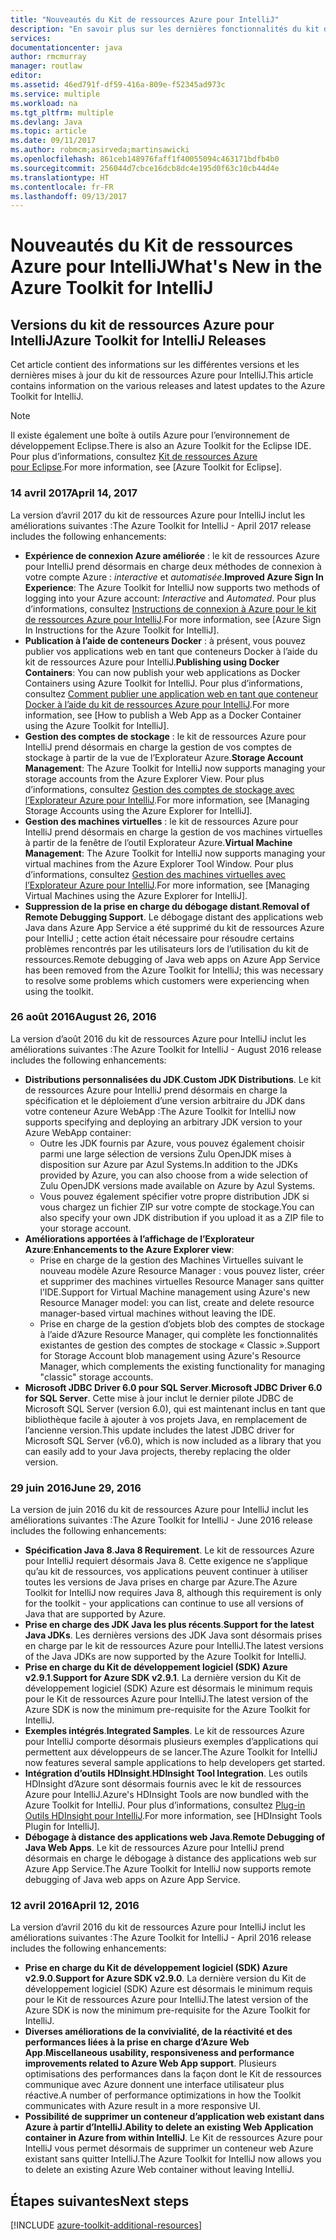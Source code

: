 ```yaml
---
title: "Nouveautés du Kit de ressources Azure pour IntelliJ"
description: "En savoir plus sur les dernières fonctionnalités du kit de ressources Azure pour IntelliJ."
services: 
documentationcenter: java
author: rmcmurray
manager: routlaw
editor: 
ms.assetid: 46ed791f-df59-416a-809e-f52345ad973c
ms.service: multiple
ms.workload: na
ms.tgt_pltfrm: multiple
ms.devlang: Java
ms.topic: article
ms.date: 09/11/2017
ms.author: robmcm;asirveda;martinsawicki
ms.openlocfilehash: 861ceb148976faff1f40055094c463171bdfb4b0
ms.sourcegitcommit: 256044d7cbce16dcb8dc4e195d0f63c10cb44d4e
ms.translationtype: HT
ms.contentlocale: fr-FR
ms.lasthandoff: 09/13/2017
---
```

# <a name="whats-new-in-the-azure-toolkit-for-intellij"></a><span data-ttu-id="ade02-103">Nouveautés du Kit de ressources Azure pour IntelliJ</span><span class="sxs-lookup"><span data-stu-id="ade02-103">What's New in the Azure Toolkit for IntelliJ</span></span>

## <a name="azure-toolkit-for-intellij-releases"></a><span data-ttu-id="ade02-104">Versions du kit de ressources Azure pour IntelliJ</span><span class="sxs-lookup"><span data-stu-id="ade02-104">Azure Toolkit for IntelliJ Releases</span></span>
<span data-ttu-id="ade02-105">Cet article contient des informations sur les différentes versions et les dernières mises à jour du kit de ressources Azure pour IntelliJ.</span><span class="sxs-lookup"><span data-stu-id="ade02-105">This article contains information on the various releases and latest updates to the Azure Toolkit for IntelliJ.</span></span>

> [!NOTE]
> <span data-ttu-id="ade02-106">Il existe également une boîte à outils Azure pour l’environnement de développement Eclipse.</span><span class="sxs-lookup"><span data-stu-id="ade02-106">There is also an Azure Toolkit for the Eclipse IDE.</span></span> <span data-ttu-id="ade02-107">Pour plus d’informations, consultez [Kit de ressources Azure pour Eclipse].</span><span class="sxs-lookup"><span data-stu-id="ade02-107">For more information, see [Azure Toolkit for Eclipse].</span></span>
> 
> 

### <a name="april-14-2017"></a><span data-ttu-id="ade02-108">14 avril 2017</span><span class="sxs-lookup"><span data-stu-id="ade02-108">April 14, 2017</span></span>
<span data-ttu-id="ade02-109">La version d’avril 2017 du kit de ressources Azure pour IntelliJ inclut les améliorations suivantes :</span><span class="sxs-lookup"><span data-stu-id="ade02-109">The Azure Toolkit for IntelliJ - April 2017 release includes the following enhancements:</span></span>

* <span data-ttu-id="ade02-110">**Expérience de connexion Azure améliorée** : le kit de ressources Azure pour IntelliJ prend désormais en charge deux méthodes de connexion à votre compte Azure : *interactive* et *automatisée*.</span><span class="sxs-lookup"><span data-stu-id="ade02-110">**Improved Azure Sign In Experience**: The Azure Toolkit for IntelliJ now supports two methods of logging into your Azure account: *Interactive* and *Automated*.</span></span> <span data-ttu-id="ade02-111">Pour plus d’informations, consultez [Instructions de connexion à Azure pour le kit de ressources Azure pour IntelliJ].</span><span class="sxs-lookup"><span data-stu-id="ade02-111">For more information, see [Azure Sign In Instructions for the Azure Toolkit for IntelliJ].</span></span>
* <span data-ttu-id="ade02-112">**Publication à l’aide de conteneurs Docker** : à présent, vous pouvez publier vos applications web en tant que conteneurs Docker à l’aide du kit de ressources Azure pour IntelliJ.</span><span class="sxs-lookup"><span data-stu-id="ade02-112">**Publishing using Docker Containers**: You can now publish your web applications as Docker Containers using Azure Toolkit for IntelliJ.</span></span> <span data-ttu-id="ade02-113">Pour plus d’informations, consultez [Comment publier une application web en tant que conteneur Docker à l’aide du kit de ressources Azure pour IntelliJ].</span><span class="sxs-lookup"><span data-stu-id="ade02-113">For more information, see [How to publish a Web App as a Docker Container using the Azure Toolkit for IntelliJ].</span></span>
* <span data-ttu-id="ade02-114">**Gestion des comptes de stockage** : le kit de ressources Azure pour IntelliJ prend désormais en charge la gestion de vos comptes de stockage à partir de la vue de l’Explorateur Azure.</span><span class="sxs-lookup"><span data-stu-id="ade02-114">**Storage Account Management**: The Azure Toolkit for IntelliJ now supports managing your storage accounts from the Azure Explorer View.</span></span> <span data-ttu-id="ade02-115">Pour plus d’informations, consultez [Gestion des comptes de stockage avec l’Explorateur Azure pour IntelliJ].</span><span class="sxs-lookup"><span data-stu-id="ade02-115">For more information, see [Managing Storage Accounts using the Azure Explorer for IntelliJ].</span></span>
* <span data-ttu-id="ade02-116">**Gestion des machines virtuelles** : le kit de ressources Azure pour IntelliJ prend désormais en charge la gestion de vos machines virtuelles à partir de la fenêtre de l’outil Explorateur Azure.</span><span class="sxs-lookup"><span data-stu-id="ade02-116">**Virtual Machine Management**: The Azure Toolkit for IntelliJ now supports managing your virtual machines from the Azure Explorer Tool Window.</span></span> <span data-ttu-id="ade02-117">Pour plus d’informations, consultez [Gestion des machines virtuelles avec l’Explorateur Azure pour IntelliJ].</span><span class="sxs-lookup"><span data-stu-id="ade02-117">For more information, see [Managing Virtual Machines using the Azure Explorer for IntelliJ].</span></span>
* <span data-ttu-id="ade02-118">**Suppression de la prise en charge du débogage distant**.</span><span class="sxs-lookup"><span data-stu-id="ade02-118">**Removal of Remote Debugging Support**.</span></span> <span data-ttu-id="ade02-119">Le débogage distant des applications web Java dans Azure App Service a été supprimé du kit de ressources Azure pour IntelliJ ; cette action était nécessaire pour résoudre certains problèmes rencontrés par les utilisateurs lors de l’utilisation du kit de ressources.</span><span class="sxs-lookup"><span data-stu-id="ade02-119">Remote debugging of Java web apps on Azure App Service has been removed from the Azure Toolkit for IntelliJ; this was necessary to resolve some problems which customers were experiencing when using the toolkit.</span></span>

### <a name="august-26-2016"></a><span data-ttu-id="ade02-120">26 août 2016</span><span class="sxs-lookup"><span data-stu-id="ade02-120">August 26, 2016</span></span>
<span data-ttu-id="ade02-121">La version d’août 2016 du kit de ressources Azure pour IntelliJ inclut les améliorations suivantes :</span><span class="sxs-lookup"><span data-stu-id="ade02-121">The Azure Toolkit for IntelliJ - August 2016 release includes the following enhancements:</span></span>

* <span data-ttu-id="ade02-122">**Distributions personnalisées du JDK**.</span><span class="sxs-lookup"><span data-stu-id="ade02-122">**Custom JDK Distributions**.</span></span> <span data-ttu-id="ade02-123">Le kit de ressources Azure pour IntelliJ prend désormais en charge la spécification et le déploiement d’une version arbitraire du JDK dans votre conteneur Azure WebApp :</span><span class="sxs-lookup"><span data-stu-id="ade02-123">The Azure Toolkit for IntelliJ now supports specifying and deploying an arbitrary JDK version to your Azure WebApp container:</span></span>
  * <span data-ttu-id="ade02-124">Outre les JDK fournis par Azure, vous pouvez également choisir parmi une large sélection de versions Zulu OpenJDK mises à disposition sur Azure par Azul Systems.</span><span class="sxs-lookup"><span data-stu-id="ade02-124">In addition to the JDKs provided by Azure, you can also choose from a wide selection of Zulu OpenJDK versions made available on Azure by Azul Systems.</span></span>
  * <span data-ttu-id="ade02-125">Vous pouvez également spécifier votre propre distribution JDK si vous chargez un fichier ZIP sur votre compte de stockage.</span><span class="sxs-lookup"><span data-stu-id="ade02-125">You can also specify your own JDK distribution if you upload it as a ZIP file to your storage account.</span></span>
* <span data-ttu-id="ade02-126">**Améliorations apportées à l’affichage de l’Explorateur Azure**:</span><span class="sxs-lookup"><span data-stu-id="ade02-126">**Enhancements to the Azure Explorer view**:</span></span>
  * <span data-ttu-id="ade02-127">Prise en charge de la gestion des Machines Virtuelles suivant le nouveau modèle Azure Resource Manager : vous pouvez lister, créer et supprimer des machines virtuelles Resource Manager sans quitter l’IDE.</span><span class="sxs-lookup"><span data-stu-id="ade02-127">Support for Virtual Machine management using Azure's new Resource Manager model: you can list, create and delete resource manager-based virtual machines without leaving the IDE.</span></span>
  * <span data-ttu-id="ade02-128">Prise en charge de la gestion d’objets blob des comptes de stockage à l’aide d’Azure Resource Manager, qui complète les fonctionnalités existantes de gestion des comptes de stockage « Classic ».</span><span class="sxs-lookup"><span data-stu-id="ade02-128">Support for Storage Account blob management using Azure's Resource Manager, which complements the existing functionality for managing "classic" storage accounts.</span></span>
* <span data-ttu-id="ade02-129">**Microsoft JDBC Driver 6.0 pour SQL Server**.</span><span class="sxs-lookup"><span data-stu-id="ade02-129">**Microsoft JDBC Driver 6.0 for SQL Server**.</span></span> <span data-ttu-id="ade02-130">Cette mise à jour inclut le dernier pilote JDBC de Microsoft SQL Server (version 6.0), qui est maintenant inclus en tant que bibliothèque facile à ajouter à vos projets Java, en remplacement de l’ancienne version.</span><span class="sxs-lookup"><span data-stu-id="ade02-130">This update includes the latest JDBC driver for Microsoft SQL Server (v6.0), which is now included as a library that you can easily add to your Java projects, thereby replacing the older version.</span></span>

### <a name="june-29-2016"></a><span data-ttu-id="ade02-131">29 juin 2016</span><span class="sxs-lookup"><span data-stu-id="ade02-131">June 29, 2016</span></span>
<span data-ttu-id="ade02-132">La version de juin 2016 du kit de ressources Azure pour IntelliJ inclut les améliorations suivantes :</span><span class="sxs-lookup"><span data-stu-id="ade02-132">The Azure Toolkit for IntelliJ - June 2016 release includes the following enhancements:</span></span>

* <span data-ttu-id="ade02-133">**Spécification Java 8**.</span><span class="sxs-lookup"><span data-stu-id="ade02-133">**Java 8 Requirement**.</span></span> <span data-ttu-id="ade02-134">Le kit de ressources Azure pour IntelliJ requiert désormais Java 8. Cette exigence ne s’applique qu’au kit de ressources, vos applications peuvent continuer à utiliser toutes les versions de Java prises en charge par Azure.</span><span class="sxs-lookup"><span data-stu-id="ade02-134">The Azure Toolkit for IntelliJ now requires Java 8, although this requirement is only for the toolkit - your applications can continue to use all versions of Java that are supported by Azure.</span></span>
* <span data-ttu-id="ade02-135">**Prise en charge des JDK Java les plus récents**.</span><span class="sxs-lookup"><span data-stu-id="ade02-135">**Support for the latest Java JDKs**.</span></span> <span data-ttu-id="ade02-136">Les dernières versions des JDK Java sont désormais prises en charge par le kit de ressources Azure pour IntelliJ.</span><span class="sxs-lookup"><span data-stu-id="ade02-136">The latest versions of the Java JDKs are now supported by the Azure Toolkit for IntelliJ.</span></span>
* <span data-ttu-id="ade02-137">**Prise en charge du Kit de développement logiciel (SDK) Azure v2.9.1**.</span><span class="sxs-lookup"><span data-stu-id="ade02-137">**Support for Azure SDK v2.9.1**.</span></span> <span data-ttu-id="ade02-138">La dernière version du Kit de développement logiciel (SDK) Azure est désormais le minimum requis pour le Kit de ressources Azure pour IntelliJ.</span><span class="sxs-lookup"><span data-stu-id="ade02-138">The latest version of the Azure SDK is now the minimum pre-requisite for the Azure Toolkit for IntelliJ.</span></span>
* <span data-ttu-id="ade02-139">**Exemples intégrés**.</span><span class="sxs-lookup"><span data-stu-id="ade02-139">**Integrated Samples**.</span></span> <span data-ttu-id="ade02-140">Le kit de ressources Azure pour IntelliJ comporte désormais plusieurs exemples d’applications qui permettent aux développeurs de se lancer.</span><span class="sxs-lookup"><span data-stu-id="ade02-140">The Azure Toolkit for IntelliJ now features several sample applications to help developers get started.</span></span>
* <span data-ttu-id="ade02-141">**Intégration d’outils HDInsight**.</span><span class="sxs-lookup"><span data-stu-id="ade02-141">**HDInsight Tool Integration**.</span></span> <span data-ttu-id="ade02-142">Les outils HDInsight d’Azure sont désormais fournis avec le kit de ressources Azure pour IntelliJ.</span><span class="sxs-lookup"><span data-stu-id="ade02-142">Azure's HDInsight Tools are now bundled with the Azure Toolkit for IntelliJ.</span></span> <span data-ttu-id="ade02-143">Pour plus d’informations, consultez [Plug-in Outils HDInsight pour IntelliJ].</span><span class="sxs-lookup"><span data-stu-id="ade02-143">For more information, see [HDInsight Tools Plugin for IntelliJ].</span></span>
* <span data-ttu-id="ade02-144">**Débogage à distance des applications web Java**.</span><span class="sxs-lookup"><span data-stu-id="ade02-144">**Remote Debugging of Java Web Apps**.</span></span> <span data-ttu-id="ade02-145">Le kit de ressources Azure pour IntelliJ prend désormais en charge le débogage à distance des applications web sur Azure App Service.</span><span class="sxs-lookup"><span data-stu-id="ade02-145">The Azure Toolkit for IntelliJ now supports remote debugging of Java web apps on Azure App Service.</span></span>

### <a name="april-12-2016"></a><span data-ttu-id="ade02-146">12 avril 2016</span><span class="sxs-lookup"><span data-stu-id="ade02-146">April 12, 2016</span></span>
<span data-ttu-id="ade02-147">La version d’avril 2016 du kit de ressources Azure pour IntelliJ inclut les améliorations suivantes :</span><span class="sxs-lookup"><span data-stu-id="ade02-147">The Azure Toolkit for IntelliJ - April 2016 release includes the following enhancements:</span></span>

* <span data-ttu-id="ade02-148">**Prise en charge du Kit de développement logiciel (SDK) Azure v2.9.0**.</span><span class="sxs-lookup"><span data-stu-id="ade02-148">**Support for Azure SDK v2.9.0**.</span></span> <span data-ttu-id="ade02-149">La dernière version du Kit de développement logiciel (SDK) Azure est désormais le minimum requis pour le Kit de ressources Azure pour IntelliJ.</span><span class="sxs-lookup"><span data-stu-id="ade02-149">The latest version of the Azure SDK is now the minimum pre-requisite for the Azure Toolkit for IntelliJ.</span></span>
* <span data-ttu-id="ade02-150">**Diverses améliorations de la convivialité, de la réactivité et des performances liées à la prise en charge d’Azure Web App**.</span><span class="sxs-lookup"><span data-stu-id="ade02-150">**Miscellaneous usability, responsiveness and performance improvements related to Azure Web App support**.</span></span> <span data-ttu-id="ade02-151">Plusieurs optimisations des performances dans la façon dont le Kit de ressources communique avec Azure donnent une interface utilisateur plus réactive.</span><span class="sxs-lookup"><span data-stu-id="ade02-151">A number of performance optimizations in how the Toolkit communicates with Azure result in a more responsive UI.</span></span>
* <span data-ttu-id="ade02-152">**Possibilité de supprimer un conteneur d’application web existant dans Azure à partir d’IntelliJ**.</span><span class="sxs-lookup"><span data-stu-id="ade02-152">**Ability to delete an existing Web Application container in Azure from within IntelliJ**.</span></span> <span data-ttu-id="ade02-153">Le Kit de ressources Azure pour IntelliJ vous permet désormais de supprimer un conteneur web Azure existant sans quitter IntelliJ.</span><span class="sxs-lookup"><span data-stu-id="ade02-153">The Azure Toolkit for IntelliJ now allows you to delete an existing Azure Web container without leaving IntelliJ.</span></span>

## <a name="next-steps"></a><span data-ttu-id="ade02-154">Étapes suivantes</span><span class="sxs-lookup"><span data-stu-id="ade02-154">Next steps</span></span>

[!INCLUDE [azure-toolkit-additional-resources](../includes/azure-toolkit-additional-resources.md)]

<!-- URL List -->

[Kit de ressources Azure pour Eclipse]: ../eclipse/azure-toolkit-for-eclipse.md

[Instructions de connexion à Azure pour le kit de ressources Azure pour IntelliJ]: ./azure-toolkit-for-intellij-sign-in-instructions.md
[Comment publier une application web en tant que conteneur Docker à l’aide du kit de ressources Azure pour IntelliJ]: ./azure-toolkit-for-intellij-publish-as-docker-container.md
[Gestion des comptes de stockage avec l’Explorateur Azure pour IntelliJ]: ./azure-toolkit-for-intellij-managing-storage-accounts-using-azure-explorer.md
[Gestion des machines virtuelles avec l’Explorateur Azure pour IntelliJ]: ./azure-toolkit-for-intellij-managing-virtual-machines-using-azure-explorer.md

[Azure Java Developer Center]: https://docs.microsoft.com/java/azure

[Plug-in Outils HDInsight pour IntelliJ]: /azure/hdinsight/hdinsight-apache-spark-intellij-tool-plugin
